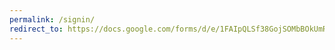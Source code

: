 ```yaml
---
permalink: /signin/
redirect_to: https://docs.google.com/forms/d/e/1FAIpQLSf38GojSOMbBOkUmRDRZGJENWe6aXexPYgy4MeCj7-9DNCgfA/viewform?usp=sharing_link
---
```

